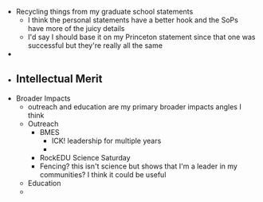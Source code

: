 - Recycling things from my graduate school statements
	- I think the personal statements have a better hook and the SoPs have more of the juicy details
	- I'd say I should base it on my Princeton statement since that one was successful but they're really all the same
-
- Intellectual Merit
	-
- Broader Impacts
	- outreach and education are my primary broader impacts angles I think
	- Outreach
		- BMES
			- ICK! leadership for multiple years
			-
		- RockEDU Science Saturday
		- Fencing? this isn't science but shows that I'm a leader in my communities? I think it could be useful
	- Education
	-